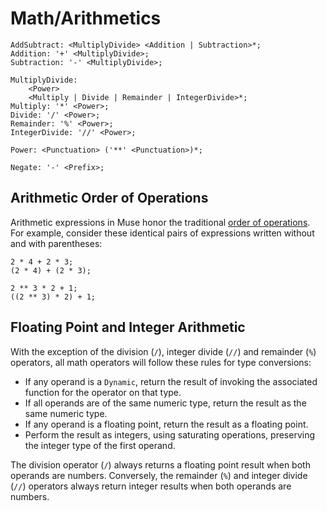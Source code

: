# Math/Arithmetics

```musebnf
AddSubtract: <MultiplyDivide> <Addition | Subtraction>*;
Addition: '+' <MultiplyDivide>;
Subtraction: '-' <MultiplyDivide>;

MultiplyDivide:
    <Power>
    <Multiply | Divide | Remainder | IntegerDivide>*;
Multiply: '*' <Power>;
Divide: '/' <Power>;
Remainder: '%' <Power>;
IntegerDivide: '//' <Power>;

Power: <Punctuation> ('**' <Punctuation>)*;

Negate: '-' <Prefix>;
```

## Arithmetic Order of Operations

Arithmetic expressions in Muse honor the traditional [order of operations][ooo].
For example, consider these identical pairs of expressions written without and
with parentheses:

```muse
2 * 4 + 2 * 3;
(2 * 4) + (2 * 3);

2 ** 3 * 2 + 1;
((2 ** 3) * 2) + 1;
```

## Floating Point and Integer Arithmetic

With the exception of the division (`/`), integer divide (`//`) and remainder
(`%`) operators, all math operators will follow these rules for type
conversions:

- If any operand is a `Dynamic`, return the result of invoking the associated
  function for the operator on that type.
- If all operands are of the same numeric type, return the result as the same
  numeric type.
- If any operand is a floating point, return the result as a floating point.
- Perform the result as integers, using saturating operations, preserving the
  integer type of the first operand.

The division operator (`/`) always returns a floating point result when both
operands are numbers. Conversely, the remainder (`%`) and integer divide (`//`)
operators always return integer results when both operands are numbers.

[ooo]: https://en.wikipedia.org/wiki/Order_of_operations
